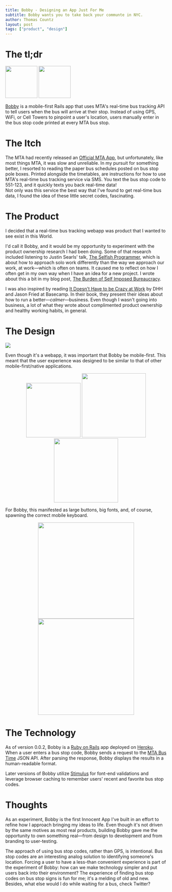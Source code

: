 ```yaml
---
title: Bobby - Designing an App Just For Me
subtitle: Bobby wants you to take back your communte in NYC.
author: Thomas Countz
layout: post
tags: ["product", "design"]
---
```


# The tl;dr

  <img src="/assets/images/bobby/logo.svg" width=100 />
  <img src="/assets/images/bobby/bus-stop-box.svg" width=100 />
  
[Bobby](https://bobby-bus.herokuapp.com) is a mobile-first Rails app that uses MTA's real-time bus tracking API to tell users when the bus will arrive at their stop. Instead of using GPS, WiFi, or Cell Towers to pinpoint a user's location, users manually enter in the bus stop code printed at every MTA bus stop.
  
# The Itch
  
The MTA had recently released an [Official MTA App](http://www.mta.info/press-release/mta-headquarters/mta-launches-test-version-system-wide-%E2%80%98mymta%E2%80%99-app-and-new-responsive), but unfortunately, like most things MTA, it was slow and unreliable. In my pursuit for something better, I resorted to reading the paper bus schedules posted on bus stop pole boxes. Printed alongside the timetables, are instructions for how to use MTA's real-time bus tracking service via SMS. You text the bus stop code to 551-123, and it quickly texts you back real-time data!  
  Not only was this service the best way that I've found to get real-time bus data, I found the idea of these little secret codes, fascinating.


# The Product

I decided that a real-time bus tracking webapp was product that I wanted to see exist in this World.

I'd call it Bobby, and it would be my opportunity to experiment with the product ownership research I had been doing. Some of that research included listening to Justin Searls' talk, [The Selfish Programmer](http://blog.testdouble.com/posts/2019-05-08-the-selfish-programmer), which is about how to approach solo work differently than the way we approach our work, at work—which is often on teams. It caused me to reflect on how I often get in my own way when I have an idea for a new project. I wrote about this a bit in my blog post, [The Burden of Self Imposed Bureaucracy](./2019-05-29-the-burden-of-self-imposed-bureaucracy.html).

I was also inspired by reading [It Doesn't Have to be Crazy at Work](https://basecamp.com/books/calm) by DHH and Jason Fried at Basecamp. In their book, they present their ideas about how to run a better—*calmer*—business. Even though I wasn't going into business, a lot of what they wrote about complimented product ownership and healthy working habits, in general.

# The Design

![](/assets/images/bobby/colors.svg)

Even though it's a webapp, it was important that Bobby be mobile-first. This meant that the user experience was designed to be similar to that of other mobile-first/native applications.

  <div style="text-align:center;">
  <img src="/assets/images/bobby/logo-v1.svg" width=170 />
  <img src="/assets/images/bobby/logo-v2.svg" width=200 />
  <img src="/assets/images/bobby/logo.svg" width=200 />
  </div>
  
For Bobby, this manifested as large buttons, big fonts, and, of course, spawning the correct mobile keyboard.

  <div style="text-align:center;">
  <img src="/assets/images/bobby/browser-testing-iphone.svg" width=300 />
  <img src="/assets/images/bobby/mockup-iphone.svg" width=300 />
  </div>

# The Technology

As of version 0.0.2, Bobby is a [Ruby on Rails](https://rubyonrails.org/) app deployed on [Heroku](https://heroku.com/). When a user enters a bus stop code, Bobby sends a request to the [MTA Bus Time](https://en.wikipedia.org/wiki/MTA_Bus_Time) JSON API. After parsing the response, Bobby displays the results in a human-readable format.

Later versions of Bobby utilize [Stimulus](https://stimulusjs.org/) for font-end validations and leverage browser caching to remember users' recent and favorite bus stop codes.

# Thoughts

As an experiment, Bobby is the first Innocent App I've built in an effort to refine how I approach bringing my ideas to life. Even though it's not driven by the same motives as most real products, building Bobby gave me the opportunity to own something real—from design to development and from branding to user-testing.

The approach of using bus stop codes, rather than GPS, is intentional.  Bus stop codes are an interesting analog solution to identifying someone's location. Forcing a user to have a less-than convenient experience is part of the experiment of Bobby: how can we make technology simpler and put users back into their environment? The experience of finding bus stop codes on bus stop signs is fun for me; it's a melding of old and new. Besides, what else would I do while waiting for a bus, check Twitter?
